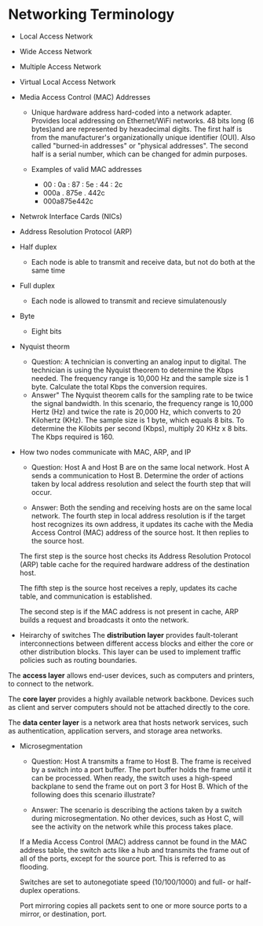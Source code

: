 # Networking Terminology

- Local Access Network
- Wide Access Network
- Multiple Access Network
- Virtual Local Access Network
- Media Access Control (MAC) Addresses

  - Unique hardware address hard-coded into a network adapter. Provides local addressing on Ethernet/WiFi networks. 48 bits long (6 bytes)and are represented by hexadecimal digits. The first half is from the manufacturer's organizationally unique identifier (OUI). Also called "burned-in addresses" or "physical addresses". The second half is a serial number, which can be changed for admin purposes.

  - Examples of valid MAC addresses
    - 00 : 0a : 87 : 5e : 44 : 2c
    - 000a . 875e . 442c
    - 000a875e442c

- Netwrok Interface Cards (NICs)

- Address Resolution Protocol (ARP)

- Half duplex
  - Each node is able to transmit and receive data, but not do both at the same time
- Full duplex
  - Each node is allowed to transmit and recieve simulatenously
- Byte
  - Eight bits



- Nyquist theorm
  - Question:
  A technician is converting an analog input to digital. The technician is using the Nyquist theorem to determine the Kbps needed. The frequency range is 10,000 Hz and the sample size is 1 byte. Calculate the total Kbps the conversion requires.
  - Answer"
  The Nyquist theorem calls for the sampling rate to be twice the signal bandwidth. In this scenario, the frequency range is 10,000 Hertz (Hz) and twice the rate is 20,000 Hz, which converts to 20 Kilohertz (KHz). The sample size is 1 byte, which equals 8 bits. To determine the Kilobits per second (Kbps), multiply 20 KHz x 8 bits. The Kbps required is 160.


- How two nodes communicate with MAC, ARP, and IP
  - Question: 
  Host A and Host B are on the same local network. Host A sends a communication to Host B. Determine the order of actions taken by local address resolution and select the fourth step that will occur.

  - Answer:
  Both the sending and receiving hosts are on the same local network. The fourth step in local address resolution is if the target host recognizes its own address, it updates its cache with the Media Access Control (MAC) address of the source host. It then replies to the source host.
  
  The first step is the source host checks its Address Resolution Protocol (ARP) table cache for the required hardware address of the destination host.

  The fifth step is the source host receives a reply, updates its cache table, and communication is established.

  The second step is if the MAC address is not present in cache, ARP builds a request and broadcasts it onto the network.


- Heirarchy of switches
The __distribution layer__ provides fault-tolerant interconnections between different access blocks and either the core or other distribution blocks. This layer can be used to implement traffic policies such as routing boundaries.

The __access layer__ allows end-user devices, such as computers and printers, to connect to the network.

The __core layer__ provides a highly available network backbone. Devices such as client and server computers should not be attached directly to the core.

The __data center layer__ is a network area that hosts network services, such as authentication, application servers, and storage area networks.


- Microsegmentation
  - Question:
  Host A transmits a frame to Host B. The frame is received by a switch into a port buffer. The port buffer holds the frame until it can be processed. When ready, the switch uses a high-speed backplane to send the frame out on port 3 for Host B. Which of the following does this scenario illustrate?

  - Answer:
  The scenario is describing the actions taken by a switch during microsegmentation. No other devices, such as Host C, will see the activity on the network while this process takes place.

  If a Media Access Control (MAC) address cannot be found in the MAC address table, the switch acts like a hub and transmits the frame out of all of the ports, except for the source port. This is referred to as flooding.

  Switches are set to autonegotiate speed (10/100/1000) and full- or half-duplex operations.

  Port mirroring copies all packets sent to one or more source ports to a mirror, or destination, port.